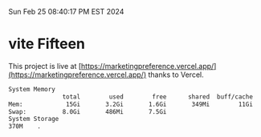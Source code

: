 Sun Feb 25 08:40:17 PM EST 2024

# vite Fifteen


This project is live at [https://marketingpreference.vercel.app/](https://marketingpreference.vercel.app/) thanks to Vercel.

```bash
System Memory
               total        used        free      shared  buff/cache   available
Mem:            15Gi       3.2Gi       1.6Gi       349Mi        11Gi        12Gi
Swap:          8.0Gi       486Mi       7.5Gi
System Storage
370M	.
```

